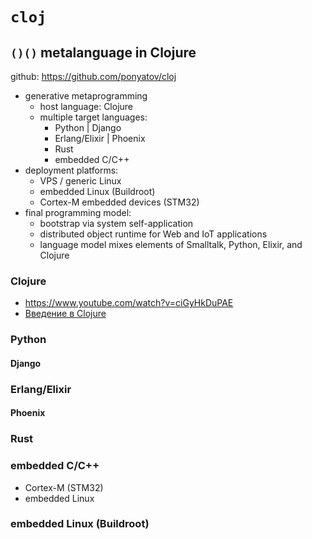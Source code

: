 #  `cloj`
## `()()` metalanguage in Clojure

github: https://github.com/ponyatov/cloj

* generative metaprogramming
    * host language: Clojure
    * multiple target languages:
        * Python | Django
        * Erlang/Elixir | Phoenix
        * Rust
        * embedded C/C++
* deployment platforms:
    * VPS / generic Linux
    * embedded Linux (Buildroot)
    * Cortex-M embedded devices (STM32)
* final programming model:
    * bootstrap via system self-application
    * distributed object runtime for Web and IoT applications
    * language model mixes elements of Smalltalk, Python, Elixir, and Clojure

### Clojure

* https://www.youtube.com/watch?v=ciGyHkDuPAE
* [Введение в Clojure](http://alexott.net/ru/clojure/clojure-intro/)

###  Python
#### Django

###  Erlang/Elixir
#### Phoenix

### Rust

### embedded C/C++

* Cortex-M (STM32)
* embedded Linux

### embedded Linux (Buildroot)
